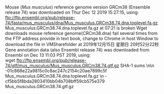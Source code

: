 Mouse (*Mus musculus*) reference genome version  GRCm38 (Ensemble release 74) was downloaded on Thur Dec 12 2019 15:27:15, using:
ftp://ftp.ensembl.org/pub/release-74/fasta/mus_musculus/dna/Mus_musculus.GRCm38.74.dna.toplevel.fa.gz
Mus_musculus.GRCm38.74.dna.toplevel.fa.gz at 07:21 is broken
Wget downloads mouse reference genome(CRCm38.dna) fail several times from the FTP address provide in text book, change to Chrome in host Window to download the file in VMSharefolder at 2019年12月15日 星期日 20时52分22秒
Gene annotation data (also Ensembl release 74) was downloaded from Ensembl on
Dec 13 11:03 PST 2019, using: <br /> wget ftp://ftp.ensembl.org/pub/release-74/gtf/mus_musculus/Mus_musculus.GRCm38.74.gtf.gz
SHA-1 sums \n\n -01c868e22a9815c0c8ac247c2154c20ae7899c5f  Mus_musculus.GRCm38.74.dna.toplevel.fa.gz \n -cf5bb5f8bda2803410bb04b708bff59cb575e379  Mus_musculus.GRCm38.74.gtf.gz
